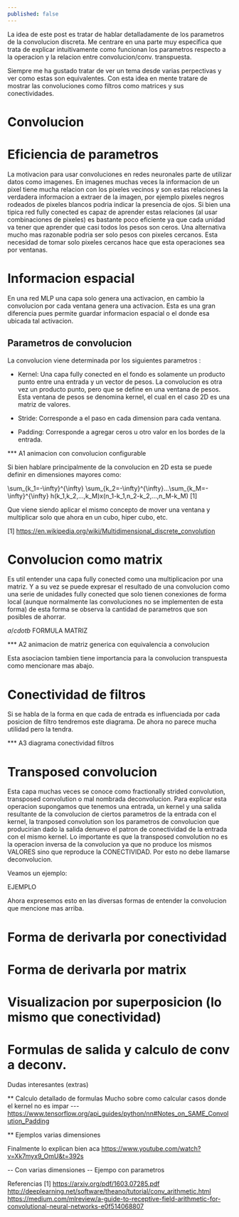 ```yaml
---
published: false
---
```


La idea de este post es tratar de hablar detalladamente de los parametros de la convolucion discreta. Me centrare en una parte muy especifica que trata de explicar intuitivamente como funcionan los parametros respecto a la operacion y la relacion entre convolucion/conv. transpuesta.

Siempre me ha gustado tratar de ver un tema desde varias perpectivas y ver como estas son equivalentes. Con esta idea en mente tratare de mostrar las convoluciones como filtros como matrices y sus conectividades.

# Convolucion

# Eficiencia de parametros

La motivacion para usar convoluciones en redes neuronales parte de utilizar datos como imagenes. En imagenes muchas veces la informacion de un pixel tiene mucha relacion con los pixeles vecinos y son estas relaciones la verdadera informacion a extraer de la imagen, por ejemplo pixeles negros rodeados de pixeles blancos podria indicar la presencia de ojos. Si bien una tipica red fully conected es capaz de aprender estas relaciones (al usar combinaciones de pixeles) es bastante poco eficiente ya que cada unidad va tener que aprender que casi todos los pesos son ceros. Una alternativa mucho mas razonable podria ser solo pesos con pixeles cercanos. Esta necesidad de tomar solo pixeles cercanos hace que esta operaciones sea por ventanas.

# Informacion espacial

En una red MLP una capa solo genera una activacion, en cambio la convolucion por cada ventana genera una activacion. Esta es una gran diferencia pues permite guardar informacion espacial o el donde esa ubicada tal activacion. 


## Parametros de convolucion

La convolucion viene determinada por los siguientes parametros :

* Kernel: Una capa fully conected en el fondo es solamente un producto punto entre una entrada y un vector de pesos. La convolucion es otra vez un producto punto, pero que se define en una ventana de pesos. Esta ventana de pesos se denomina kernel, el cual en el caso 2D es una matriz de valores. 

* Stride: Corresponde a el paso en cada dimension para cada ventana.

* Padding: Corresponde a agregar ceros u otro valor en los bordes de la entrada.

*** A1 animacion con convolucion configurable

Si bien hablare principalmente de la convolucion en 2D esta se puede definir en dimensiones mayores como: 

\sum_{k_1=-\infty}^{\infty} \sum_{k_2=-\infty}^{\infty}...\sum_{k_M=-\infty}^{\infty} h(k_1,k_2,...,k_M)x(n_1-k_1,n_2-k_2,...,n_M-k_M)
 [1]

Que viene siendo aplicar el mismo concepto de mover una ventana y multiplicar solo que ahora en un cubo, hiper cubo, etc.

[1] https://en.wikipedia.org/wiki/Multidimensional_discrete_convolution

# Convolucion como matrix

Es util entender una capa fully conected como una multiplicacion por una matriz. Y a su vez se puede expresar el resultado de una convolucion como una serie de unidades fully conected que solo tienen conexiones de forma local (aunque normalmente las convoluciones no se implementen de esta forma) de esta forma se observa la cantidad de parametros que son posibles de ahorrar. 

$a /cdot b$
FORMULA MATRIZ




*** A2 animacion de matriz generica con equivalencia a convolucion 


Esta asociacion tambien tiene importancia para la convolucion transpuesta como mencionare mas abajo.



# Conectividad de filtros

Si se habla de la forma en que cada de entrada es influenciada por cada posicion de filtro tendremos este diagrama. De ahora no parece mucha utilidad pero la tendra. 


*** A3 diagrama conectividad filtros


# Transposed convolucion

Esta capa muchas veces se conoce como fractionally strided convolution, transposed convolution o  mal nombrada deconvolucion. Para explicar esta operacion supongamos que tenemos una entrada, un kernel y una salida resultante de la convolucion de ciertos parametros de la entrada con el kernel, la tranposed convolution son los parametros de convolucion que producirian dado la salida denuevo el patron de conectividad de la entrada con el mismo kernel. Lo importante es que la transposed convolution no es la operacion inversa de la convolucion ya que no produce los mismos VALORES sino que reproduce la CONECTIVIDAD. Por esto no debe llamarse deconvolucion. 

Veamos un ejemplo:

EJEMPLO

Ahora expresemos esto en las diversas formas de entender la convolucion que mencione mas arriba.


# Forma de derivarla por conectividad

# Forma de derivarla por matrix

# Visualizacion por superposicion (lo mismo que conectividad)

# Formulas de salida y calculo de conv a deconv.



Dudas interesantes (extras)

** Calculo detallado de formulas
Mucho sobre como calcular casos donde el kernel no es impar
--- https://www.tensorflow.org/api_guides/python/nn#Notes_on_SAME_Convolution_Padding

** Ejemplos varias dimensiones

Finalmente lo explican bien
aca
https://www.youtube.com/watch?v=Xk7myx9_OmU&t=392s


-- Con varias dimensiones
-- Ejempo con parametros


Referencias
[1] https://arxiv.org/pdf/1603.07285.pdf
http://deeplearning.net/software/theano/tutorial/conv_arithmetic.html
https://medium.com/mlreview/a-guide-to-receptive-field-arithmetic-for-convolutional-neural-networks-e0f514068807
